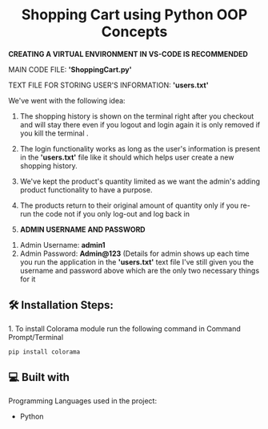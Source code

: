 <h1 align="center" id="title">Shopping Cart using Python OOP Concepts</h1>

<p id="description">

<b>CREATING A VIRTUAL ENVIRONMENT IN VS-CODE IS RECOMMENDED </b>

MAIN CODE FILE: **'ShoppingCart.py'** 

TEXT FILE FOR STORING USER'S INFORMATION: **'users.txt'** 

We've went with the following idea: 
1. The shopping history is shown on the terminal right after you checkout and will stay there even if you logout and login again it is only removed if you kill the terminal .
2. The login functionality works as long as the user's information is present in the **'users.txt'** file like it should which helps user create a new shopping history.
3. We've kept the product's quantity limited as we want the admin's adding product functionality to have a purpose.
4. The products return to their original amount of quantity only if you re-run the code not if you only log-out and log back in

5. **ADMIN USERNAME AND PASSWORD**
1) Admin Username: **admin1** 
2) Admin Password: **Admin@123** 
(Details for admin shows up each time you run the application in the **'users.txt'** text file I've still given you the username and password above which are the only two necessary things for it</p>


<h2>🛠️ Installation Steps:</h2>

<p>1. To install Colorama module run the following command in Command Prompt/Terminal</p>

```
pip install colorama
```

  
  
<h2>💻 Built with</h2>

Programming Languages used in the project:

*   Python
